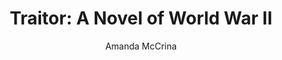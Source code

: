---
title: "Traitor: A Novel of World War II"
description: "Traitor: A Novel of World War II"
author: Amanda McCrina
cover: https://images-na.ssl-images-amazon.com/images/I/81T4e2fzFfL.jpg
rating: 4.0
current-read: true
---